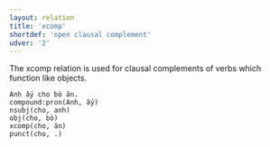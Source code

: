 ```yaml
---
layout: relation
title: 'xcomp'
shortdef: 'open clausal complement'
udver: '2'
---
```


The xcomp relation is used for clausal complements of verbs which function like objects.

~~~ sdparse
Anh ấy cho bò ăn.
compound:pron(Anh, ấy)
nsubj(cho, anh)
obj(cho, bò)
xcomp(cho, ăn)
punct(cho, .)
~~~

<!-- Interlanguage links updated Po 6. listopadu 2023, 21:43:30 CET -->
